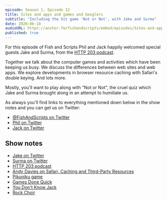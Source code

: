```yaml
---
episode: Season 1, Episode 12
title: Sites and apps and games and Googlers
subtitle: "Including the hit game 'Not or Not', with Jake and Surma"
date: 2020-06-18
audioURL: https://anchor.fm/fishandscripts/embed/episodes/Sites-and-apps-and-games-and-Googlers-efjbhn
published: true
---
```


For this episode of Fish and Scripts Phil and Jack happily welcomed special guests Jake and Surma, from the [HTTP 203 podcast](https://developers.google.com/web/shows/http203).

Together we talk about the computer games and activities which have been keeping us busy. We discuss the differences between web sites and web apps. We explore developments in browser resource caching with Safari's double keying. And lots more.

Mostly, you'll want to play along with "Not or Not", the cruel quiz which Jake and Surma brought along in an attempt to humiliate us.

As always you'll find links to everything mentioned down below in the show notes and you can get us on Twitter:

- [@FishAndScripts on Twitter](https://twitter.com/fishandscripts)
- [Phil on Twitter](https://twitter.com/philhawksworth)
- [Jack on Twitter](https://twitter.com/jack_franklin)


## Show notes

- [Jake on Twitter](https://twitter.com/jaffathecake)
- [Surma on Twitter](https://twitter.com/dassurma)
- [HTTP 203 podcast](https://developers.google.com/web/shows/http203)
- [Andy Davies on Safari, Caching and Third-Party Resources](https://andydavies.me/blog/2018/09/06/safari-caching-and-3rd-party-resources/)
- [Pikuniku game](https://pikuniku.net/)
- [Games Done Quick](https://gamesdonequick.com/)
- [You Don't Know Jack](https://www.ydkj.co.uk/)
- [Rock Choir](https://rockchoir.com/)
